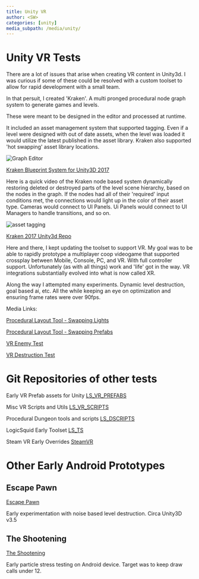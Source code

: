 ```yaml
---
title: Unity VR
author: <SW>
categories: [unity]
media_subpath: /media/unity/
---
```


# Unity VR Tests

There are a lot of issues that arise when creating VR content in Unity3d.
I was curious if some of these could be resolved with a custom toolset to allow for rapid development with a small team.

In that persuit, I created 'Kraken'.  A multi pronged procedural node graph system to generate games and levels.

These were meant to be designed in the editor and processed at runtime.

It included an asset management system that supported tagging.  Even if a level were designed with out of date assets, when the level was loaded it would utilize the latest published in the asset library.
Kraken also supported 'hot swapping' asset library locations.

![Graph Editor](kraken_graph_editor_03.PNG)

[Kraken Blueprint System for Unity3D 2017](https://www.youtube.com/watch?v=uZdvtt_UBb8)

Here is a quick video of the Kraken node based system dynamically restoring deleted or destroyed parts of the level scene hierarchy, based on the nodes in the graph.
If the nodes had all of their 'required' input conditions met, the connections would light up in the color of their asset type.
Cameras would connect to UI Panels. Ui Panels would connect to UI Managers to handle transitions, and so on.

![asset tagging](kraken_ui_tagging.jpg)

[Kraken 2017 Unity3d Repo](https://bitbucket.org/logicsquid/kraken_2017/src/main/)

Here and there, I kept updating the toolset to support VR.  My goal was to be able to rapidly prototype a multiplayer coop videogame that supported crossplay between Mobile, Console, PC, and VR. With full controller support.  Unfortunately (as with all things) work and 'life' got in the way.  VR integrations substantially evolved into what is now called XR.

Along the way I attempted many experiments.  Dynamic level destruction, goal based ai, etc.  All the while keeping an eye on optimization and ensuring frame rates were over 90fps.

Media Links:

[Procedural Layout Tool - Swapping Lights](https://www.youtube.com/watch?v=NDlg-uK0NFI)


[Procedural Layout Tool - Swapping Prefabs](https://www.youtube.com/watch?v=_c9elP4yZAk)


[VR Enemy Test](https://www.youtube.com/watch?v=_Hr0AfRI6nk)


[VR Destruction Test](https://www.youtube.com/watch?v=SsS8OVXHfko)



# Git Repositories of other tests

Early VR Prefab assets for Unity
[LS_VR_PREFABS](https://bitbucket.org/logicsquid/ls_vr_prefabs/src/master/)

Misc VR Scripts and Utils
[LS_VR_SCRIPTS](https://bitbucket.org/logicsquid/ls_vr_scripts/src/master/)

Procedural Dungeon tools and scripts
[LS_DSCRIPTS](https://bitbucket.org/logicsquid/ls_dscripts/src/master/)

LogicSquid Early Toolset
[LS_TS](https://bitbucket.org/logicsquid/ls_ts/src/main/)

Steam VR Early Overrides
[SteamVR](https://bitbucket.org/logicsquid/steamvr/src/master/)



# Other Early Android Prototypes

## Escape Pawn

[Escape Pawn](https://youtu.be/5sR0MXlD1n8)

Early experimentation with noise based level destruction.  Circa Unity3D v3.5


## The Shootening

[The Shootening](https://www.youtube.com/watch?v=MPRKRf6xgtw)

Early particle stress testing on Android device. Target was to keep draw calls under 12.
